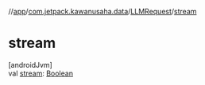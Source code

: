 //[app](../../../index.md)/[com.jetpack.kawanusaha.data](../index.md)/[LLMRequest](index.md)/[stream](stream.md)

# stream

[androidJvm]\
val [stream](stream.md): [Boolean](https://kotlinlang.org/api/latest/jvm/stdlib/kotlin/-boolean/index.html)
